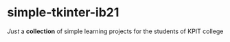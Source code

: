 # simple-tkinter-ib21
*Just* a **collection** of simple learning projects for the students of KPIT college
